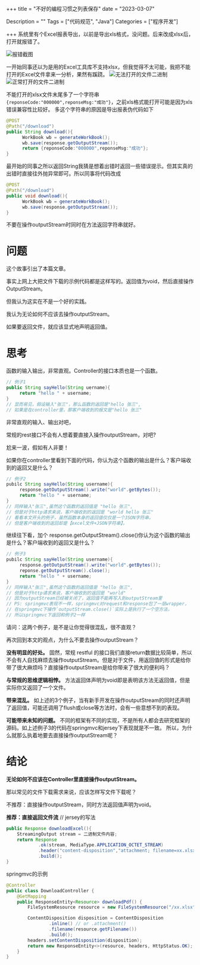 +++
title = "不好的编程习惯之列表保存"
date = "2023-03-07"

Description = ""
Tags = ["代码规范", "Java"]
Categories = ["程序开发"]

+++
系统里有个Excel报表导出，以前是导出xls格式，没问题。后来改成xlsx后，打开就报错了。

![报错截图](/images/error_when_open_xlsx.png)

一开始同事还以为是用的Excel工具库不支持xlsx，但我觉得不太可能，我把不能打开的Excel文件拿来一分析，果然有蹊跷。
![无法打开的文件二进制](/images/file_compare.png)
![正常打开的文件二进制](/images/file_compare_right.png)

不能打开的xlsx文件末尾多了一个字符串`{reponseCode:"000000",reponseMsg:"成功"}`，之前xls格式能打开可能是因为xls错误兼容性比较好。
多这个字符串的原因是导出报表伪代码如下

```java
@POST
@Path("/download")
public String download(){
      WorkBook wb = generateWorkBook();
      wb.save(response.getOutputStream());
      return {reponseCode:"000000",reponseMsg:"成功"};
}
```

最开始的同事之所以返回String我猜是想着出错时返回一些错误提示。但其实真的出错时直接往外抛异常即可。所以同事将代码改成

```java
@POST
@Path("/download")
public void download(){
      WorkBook wb = generateWorkBook();
      wb.save(response.getOutputStream());
}
```

不要在操作outputStream时同时在方法返回字符串就好。

# 问题
这个故事引出了本篇文章。

事实上网上大把文件下载的示例代码都是这样写的。返回值为void，然后直接操作OutputStream。

但我认为这实在不是一个好的实践。

我认为无论如何不应该去操作outputStream。

如果要返回文件，就应该显式地声明返回值。
# 思考
函数的输入输出，非常直观。Controller的接口本质也是一个函数。

```java
// 例子1
public String sayHello(String uername){
     return "hello " + username;
}
// 显而易见，假设输入"张三"，那么函数的返回是"hello 张三",
// 如果是在controller里，那客户端收到的报文是"hello 张三"
```

非常直观的输入、输出对吧，

常规的rest接口不会有人想着要直接入操作outputStream，对吧?

尬来一波，假如有人非要！

如果你在controller里看到下面的代码，你认为这个函数的输出是什么？客户端收到的返回又是什么？

```java
// 例子2
pubilc String sayHello(String username){
     response.getOutputStream().write("world".getBytes());
     return "hello " + username;
}
// 同样输入"张三",虽然这个函数的返回值是 "hello 张三",
// 但是对于http请求来说，客户端收到的返回是 "world hello 张三"
// 看看本文开头的例子，虽然函数本身的返回值仅仅是一个JSON字符串，
// 但是客户端收到的返回却是【excel文件+JSON字符串】。
```

继续往下看，加个 response.getOutputStream().close()你认为这个函数的输出是什么？客户端收到的返回又是什么？

```java
// 例子3
pubilc String sayHello(String username){
     response.getOutputStream().write("world".getBytes());
     reponse.getOutputStream().close();
     return "hello " + username;
}
// 同样输入"张三",虽然这个函数的返回值是 "hello 张三",
// 但是对于http请求来说，客户端收到的返回是 "world"
// 因为outputStream已经被关闭了，返回值不能再写入到outputStream里
// PS: springmvc表现不一样，springmvc对request和response包了一层wrapper，
// 在springmvc下操作`outputStream.close()`实际上是执行了一个空方法，
// 所以springmvc下返回和例子2一样
```

请问：这两个例子，是不是让你觉得很混乱，很不直观？

再次回到本文的观点，为什么不要去操作outputStream？

**没有明显的好处。**
固然，常规 restful 的接口我们直接return数据比较简单，所以不会有人自找麻烦去操作outputStream。但是对于文件，用返回值的形式是给你带了很大麻烦吗？直接操作outputStream是给你带来了很大的便利吗？

**与常规的思维逻辑相悖。**
方法返回体声明为void即是表明该方法无返回值，但是实际你又返回了一个文件。

**带来混乱。**
如上述的3个例子，当有新手开发在操作outputStream的同时还声明了返回值，可能还调用了flush或close等方法时，会有一些意想不到的表现。

**可能带来未知的问题。**
不同的框架有不同的实现，不是所有人都会去研究框架的源码。如上述例子3的代码在springmvc和jersey下表现就是不一致。
所以，为什么就那么执着地要去直接操作outputStream呢？

# 结论
**无论如何不应该在Controller里直接操作outputStream。**

那以常见的文件下载需求来说，应该怎样写文件下载呢？

不推荐：直接操作outputStream，同时方法返回值声明为void。

**推荐：直接返回文件流**
// jersey的写法
```java
public Response downloadExcel(){
    StreamingOutput stream = 二进制文件内容;
    return Response
            .ok(stream, MediaType.APPLICATION_OCTET_STREAM)
            .header("content-disposition","attachment; filename=xx.xlsx")
            .build();
}
```

springmvc的示例

```java
@Controller
public class DownloadController {
    @GetMapping
    public ResponseEntity<Resource> downloadPdf() {
        FileSystemResource resource = new FileSystemResource("/xx.xlsx");

        ContentDisposition disposition = ContentDisposition
                .inline() // or .attachment()
                .filename(resource.getFilename())
                .build();
        headers.setContentDisposition(disposition);
        return new ResponseEntity<>(resource, headers, HttpStatus.OK);
    }
}
```